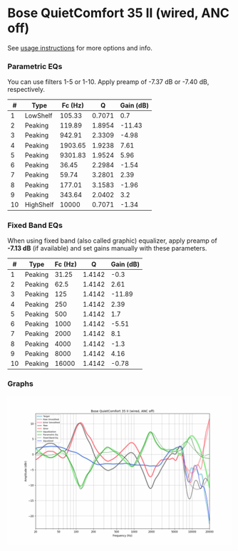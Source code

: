 # Bose QuietComfort 35 II (wired, ANC off)
See [usage instructions](https://github.com/jaakkopasanen/AutoEq#usage) for more options and info.

### Parametric EQs
You can use filters 1-5 or 1-10. Apply preamp of -7.37 dB or -7.40 dB, respectively.

|   # | Type      |   Fc (Hz) |      Q |   Gain (dB) |
|-----|-----------|-----------|--------|-------------|
|   1 | LowShelf  |    105.33 | 0.7071 |        0.7  |
|   2 | Peaking   |    119.89 | 1.8954 |      -11.43 |
|   3 | Peaking   |    942.91 | 2.3309 |       -4.98 |
|   4 | Peaking   |   1903.65 | 1.9238 |        7.61 |
|   5 | Peaking   |   9301.83 | 1.9524 |        5.96 |
|   6 | Peaking   |     36.45 | 2.2984 |       -1.54 |
|   7 | Peaking   |     59.74 | 3.2801 |        2.39 |
|   8 | Peaking   |    177.01 | 3.1583 |       -1.96 |
|   9 | Peaking   |    343.64 | 2.0402 |        3.2  |
|  10 | HighShelf |  10000    | 0.7071 |       -1.34 |

### Fixed Band EQs
When using fixed band (also called graphic) equalizer, apply preamp of **-7.13 dB** (if available) and set gains manually with these parameters.

|   # | Type    |   Fc (Hz) |      Q |   Gain (dB) |
|-----|---------|-----------|--------|-------------|
|   1 | Peaking |     31.25 | 1.4142 |       -0.3  |
|   2 | Peaking |     62.5  | 1.4142 |        2.61 |
|   3 | Peaking |    125    | 1.4142 |      -11.89 |
|   4 | Peaking |    250    | 1.4142 |        2.39 |
|   5 | Peaking |    500    | 1.4142 |        1.7  |
|   6 | Peaking |   1000    | 1.4142 |       -5.51 |
|   7 | Peaking |   2000    | 1.4142 |        8.1  |
|   8 | Peaking |   4000    | 1.4142 |       -1.3  |
|   9 | Peaking |   8000    | 1.4142 |        4.16 |
|  10 | Peaking |  16000    | 1.4142 |       -0.78 |

### Graphs
![](./Bose%20QuietComfort%2035%20II%20(wired,%20ANC%20off).png)
